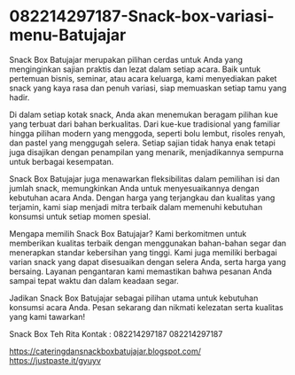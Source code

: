 # 082214297187-Snack-box-variasi-menu-Batujajar
Snack Box Batujajar merupakan pilihan cerdas untuk Anda yang menginginkan sajian praktis dan lezat dalam setiap acara. Baik untuk pertemuan bisnis, seminar, atau acara keluarga, kami menyediakan paket snack yang kaya rasa dan penuh variasi, siap memuaskan setiap tamu yang hadir.

Di dalam setiap kotak snack, Anda akan menemukan beragam pilihan kue yang terbuat dari bahan berkualitas. Dari kue-kue tradisional yang familiar hingga pilihan modern yang menggoda, seperti bolu lembut, risoles renyah, dan pastel yang menggugah selera. Setiap sajian tidak hanya enak tetapi juga disajikan dengan penampilan yang menarik, menjadikannya sempurna untuk berbagai kesempatan.

Snack Box Batujajar juga menawarkan fleksibilitas dalam pemilihan isi dan jumlah snack, memungkinkan Anda untuk menyesuaikannya dengan kebutuhan acara Anda. Dengan harga yang terjangkau dan kualitas yang terjamin, kami siap menjadi mitra terbaik dalam memenuhi kebutuhan konsumsi untuk setiap momen spesial.

Mengapa memilih Snack Box Batujajar? Kami berkomitmen untuk memberikan kualitas terbaik dengan menggunakan bahan-bahan segar dan menerapkan standar kebersihan yang tinggi. Kami juga memiliki berbagai varian snack yang dapat disesuaikan dengan selera Anda, serta harga yang bersaing. Layanan pengantaran kami memastikan bahwa pesanan Anda sampai tepat waktu dan dalam keadaan segar.

Jadikan Snack Box Batujajar sebagai pilihan utama untuk kebutuhan konsumsi acara Anda. Pesan sekarang dan nikmati kelezatan serta kualitas yang kami tawarkan!

Snack Box Teh Rita
Kontak :
082214297187
082214297187

https://cateringdansnackboxbatujajar.blogspot.com/
https://justpaste.it/gyuyv
